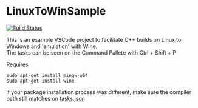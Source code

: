 # LinuxToWinSample
[![Build Status](https://travis-ci.org/dwyl/esta.svg?branch=master)](https://travis-ci.org/dwyl/esta)<br/>

This is an example VSCode project to facilitate C++ builds on Linux to Windows and 'emulation' with Wine.<br/>
The tasks can be seen on the Command Pallete with Ctrl + Shift + P

Requires
```console
sudo apt-get install mingw-w64
sudo apt-get install wine
```

if your package installation process was different, make sure the compiler path
still matches on [tasks.json](.vscode/tasks.json)
